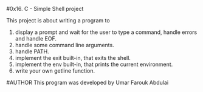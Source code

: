 #0x16. C - Simple Shell project

This project is about writing a program to 
1. display a prompt and wait for the user to type a command, handle errors and handle EOF.
2. handle some command line arguments.
3. handle PATH.
4. implement the exit built-in, that exits the shell.
5. implement the env built-in, that prints the current environment.
6. write your own getline function.


#AUTHOR
This program was developed by Umar Farouk Abdulai
